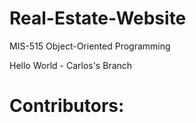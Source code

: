# Real-Estate-Website
MIS-515 Object-Oriented Programming

Hello World - Carlos's Branch

# Contributors:
